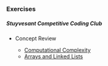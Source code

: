 ### Exercises
##### Stuyvesant Competitive Coding Club

- Concept Review

	- [Computational Complexity](/Advanced/Exercises/Computational_Complexity)
	- [Arrays and Linked Lists](/Advanced/Exercises/Arrays_and_Linked_Lists)